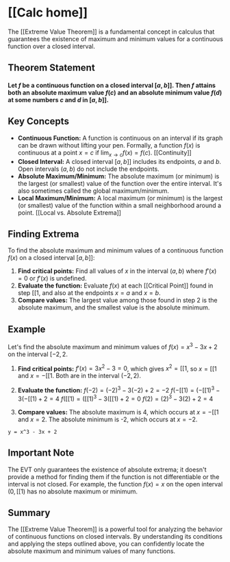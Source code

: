# [[Calc home]]

The [[Extreme Value Theorem]] is a fundamental concept in calculus that guarantees the existence of maximum and minimum values for a continuous function over a closed interval.
## Theorem Statement

#### Let $f$ be a continuous function on a closed interval $[a, b]]$. Then $f$ attains both an absolute maximum value $f(c)$ and an absolute minimum value $f(d)$ at some numbers $c$ and $d$ in $[a, b]]$.


## Key Concepts

* **Continuous Function:**  A function is continuous on an interval if its graph can be drawn without lifting your pen.  Formally, a function $f(x)$ is continuous at a point $x=c$ if $\lim_{x \to c} f(x) = f(c)$.  [[Continuity]]
* **Closed Interval:** A closed interval $[a, b]]$ includes its endpoints, $a$ and $b$.  Open intervals $(a, b)$ do not include the endpoints.
* **Absolute Maximum/Minimum:** The absolute maximum (or minimum) is the largest (or smallest) value of the function over the entire interval.  It's also sometimes called the global maximum/minimum.
* **Local Maximum/Minimum:** A local maximum (or minimum) is the largest (or smallest) value of the function within a small neighborhood around a point. [[Local vs. Absolute Extrema]]


## Finding Extrema

To find the absolute maximum and minimum values of a continuous function $f(x)$ on a closed interval $[a, b]]$:

1. **Find critical points:** Find all values of $x$ in the interval $(a, b)$ where $f'(x) = 0$ or $f'(x)$ is undefined.
2. **Evaluate the function:** Evaluate $f(x)$ at each [[Critical Point]] found in step [[1, and also at the endpoints $x = a$ and $x = b$.
3. **Compare values:** The largest value among those found in step 2 is the absolute maximum, and the smallest value is the absolute minimum.


## Example

Let's find the absolute maximum and minimum values of $f(x) = x^3 - 3x + 2$ on the interval $[-2, 2$.

1. **Find critical points:** $f'(x) = 3x^2 - 3 = 0$, which gives $x^2 = [[1$, so $x = [[1$ and $x = -[[1$. Both are in the interval $(-2, 2)$.

2. **Evaluate the function:**
   $f(-2) = (-2)^3 - 3(-2) + 2 = -2$
   $f(-[[1) = (-[[1)^3 - 3(-[[1) + 2 = 4$
   $f([[1) = ([[1)^3 - 3([[1) + 2 = 0$
   $f(2) = (2)^3 - 3(2) + 2 = 4$

3. **Compare values:** The absolute maximum is 4, which occurs at $x = -[[1$ and $x = 2$. The absolute minimum is -2, which occurs at $x = -2$.


```desmos-graph
y = x^3 - 3x + 2
```

##  Important Note

The EVT only guarantees the existence of absolute extrema; it doesn't provide a method for finding them if the function is not differentiable or the interval is not closed.  For example, the function $f(x) = x$ on the open interval $(0, [[1)$ has no absolute maximum or minimum.


## Summary

The [[Extreme Value Theorem]] is a powerful tool for analyzing the behavior of continuous functions on closed intervals.  By understanding its conditions and applying the steps outlined above, you can confidently locate the absolute maximum and minimum values of many functions.
